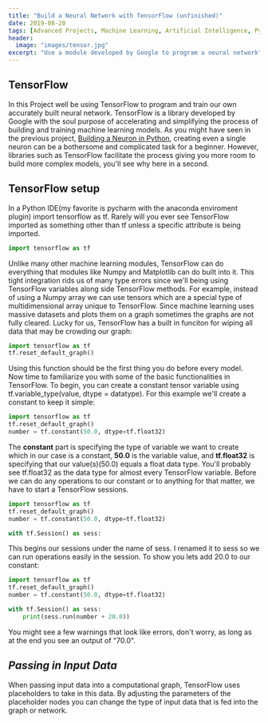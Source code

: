 ```yaml
---
title: "Build a Neural Network with TensorFlow (unfinished)"
date: 2019-08-20
tags: [Advanced Projects, Machine Learning, Artificial Intelligence, Python]
header:
  image: "images/tensor.jpg"
excerpt: "Use a module developed by Google to program a neural network"
---
```

## TensorFlow
In this Project well be using TensorFlow to program and train our own accurately built neural network. TensorFlow is a library developed by Google with the soul purpose of accelerating and simplifying the process of building and training machine learning models. As you might have seen in the previous project, [Building a Neuron in Python](https://patchyst.github.io/My_First_Machine_Learning_Model/), creating even a single neuron can be a bothersome and complicated task for a beginner. However, libraries such as TensorFlow facilitate the process giving you more room to build more complex models, you'll see why here in a second.

## TensorFlow setup
In a Python IDE(my favorite is pycharm with the anaconda enviroment plugin) import tensorflow as tf. Rarely will you ever see TensorFlow imported as something other than tf unless a specific attribute is being imported.
```python
import tensorflow as tf
```
Unlike many other machine learning modules, TensorFlow can do everything that modules like Numpy and Matplotlib can do built into it. This tight integration rids us of many type errors since we'll being using TensorFlow variables along side TensorFlow methods. For example, instead of using a Numpy array we can use tensors which are a special type of multidimensional array unique to TensorFlow. Since machine learning uses massive datasets and plots them on a graph sometimes the graphs are not fully cleared. Lucky for us, TensorFlow has a built in funciton for wiping all data that may be crowding our graph:
```python
import tensorflow as tf
tf.reset_default_graph()
```
Using this function should be the first thing you do before every model. Now time to familiarize you with some of the basic functionalities in TensorFlow. To begin, you can create a constant tensor variable using tf.variable_type(value, dtype = datatype). For this example we'll create a constant to keep it simple:
```python
import tensorflow as tf
tf.reset_default_graph()
number = tf.constant(50.0, dtype=tf.float32)
```
The **constant** part is specifying the type of variable we want to create which in our case is a constant, **50.0** is the variable value, and **tf.float32** is specifying that our value(s)(50.0) equals a float data type. You'll probably see tf.float32 as the data type for almost every TensorFlow variable. Before we can do any operations to our constant or to anything for that matter, we have to start a TensorFlow sessions.
```python
import tensorflow as tf
tf.reset_default_graph()
number = tf.constant(50.0, dtype=tf.float32)

with tf.Session() as sess:
```
This begins our sessions under the name of sess. I renamed it to sess so we can run operations easily in the session. To show you lets add 20.0 to our constant:
```python
import tensorflow as tf
tf.reset_default_graph()
number = tf.constant(50.0, dtype=tf.float32)

with tf.Session() as sess:
    print(sess.run(number + 20.0))
```
You might see a few warnings that look like errors, don't worry, as long as at the end you see an output of "70.0".
## *Passing in Input Data*
When passing input data into a computational graph, TensorFlow uses placeholders to take in this data. By adjusting the parameters of the placeholder nodes you can change the type of input data that is fed into the graph or network.
